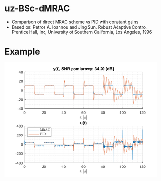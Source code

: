 # uz-BSc-dMRAC

* Comparison of direct MRAC scheme vs PID with constant gains
* Based on: Petros A. Ioannou and Jing Sun. Robust Adaptive Control. Prentice Hall, Inc,
University of Southern California, Los Angeles, 1996

# Example
![Example](odp1s2.png)
